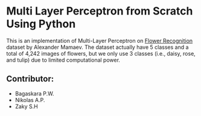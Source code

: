 # Multi Layer Perceptron from Scratch Using Python
This is an implementation of Multi-Layer Perceptron on <a href="https://www.kaggle.com/alxmamaev/flowers-recognition">Flower Recognition</a> dataset by Alexander Mamaev.
The dataset actually have 5 classes and a total of 4,242 images of flowers, but we only use 3 classes (i.e., daisy, rose, and tulip) due to limited computational power.

<h2>Contributor:</h2>
<ul>
  <li>Bagaskara P.W.</li>
  <li>Nikolas A.P.</li>
  <li>Zaky S.H</li>
